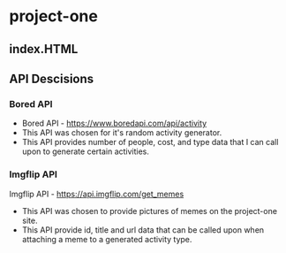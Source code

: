 # project-one

## index.HTML

## API Descisions
### Bored API
- Bored API - https://www.boredapi.com/api/activity
- This API was chosen for it's random activity generator. 
- This API provides number of people, cost, and type data that I can call upon to generate certain activities.

### Imgflip API
Imgflip API - https://api.imgflip.com/get_memes
- This API was chosen to provide pictures of memes on the project-one site. 
- This API provide id, title and url data that can be called upon when attaching a meme to a generated activity type. 
